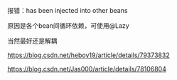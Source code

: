 报错：has been injected into other beans

原因是各个bean间循环依赖，可使用@Lazy

当然最好还是解耦

https://blog.csdn.net/heboy19/article/details/79373832

https://blog.csdn.net/Jas000/article/details/78106804


